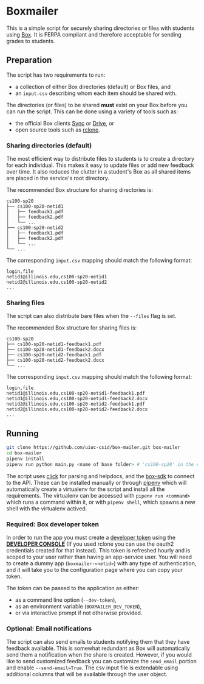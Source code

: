# Boxmailer

This is a simple script for securely sharing directories or files with students using [Box](https://uofi.app.box.com/). It is FERPA compliant and therefore acceptable for sending grades to students.

## Preparation

The script has two requirements to run:

* a collection of either Box directories (default) or Box files, and
* an `input.csv` describing whom each item should be shared with.

The directories (or files) to be shared **must** exist on your Box before you can run the script. This can be done using a variety of tools such as:

* the official Box clients [Sync](https://support.box.com/hc/en-us/categories/360003187994-Box-Sync) or [Drive](https://www.box.com/resources/downloads), or
* open source tools such as [rclone](https://rclone.org/box/).

### Sharing directories (default)

The most efficient way to distribute files to students is to create a directory for each individual. This makes it easy to update files or add new feedback over time. It also reduces the clutter in a student's Box as all shared items are placed in the service's root directory.

The recommended Box structure for sharing directories is:

```none
cs100-sp20
├── cs100-sp20-netid1
│   ├── feedback1.pdf
│   ├── feedback2.pdf
│   └── ...
├── cs100-sp20-netid2
│   ├── feedback1.pdf
│   ├── feedback2.pdf
│   └── ...
└── ...
```

The corresponding `input.csv` mapping should match the following format:

```csv
login,file
netid1@illinois.edu,cs100-sp20-netid1
netid2@illinois.edu,cs100-sp20-netid2
...
```

### Sharing files

The script can also distribute bare files when the `--files` flag is set.

The recommended Box structure for sharing files is:

```none
cs100-sp20
├── cs100-sp20-netid1-feedback1.pdf
├── cs100-sp20-netid1-feedback2.docx
├── cs100-sp20-netid2-feedback1.pdf
├── cs100-sp20-netid2-feedback2.docx
└── ...
```

The corresponding `input.csv` mapping should match the following format:

```csv
login,file
netid1@illinois.edu,cs100-sp20-netid1-feedback1.pdf
netid1@illinois.edu,cs100-sp20-netid1-feedback2.docx
netid2@illinois.edu,cs100-sp20-netid2-feedback1.pdf
netid2@illinois.edu,cs100-sp20-netid2-feedback2.docx
...
```

## Running

```bash
git clone https://github.com/uiuc-csid/box-mailer.git box-mailer
cd box-mailer
pipenv install
pipenv run python main.py <name of base folder> # 'cs100-sp20' in the example above
```

The script uses [click](https://click.palletsprojects.com/en/7.x/) for parsing and helpdocs, and the [box-sdk](https://github.com/box/box-python-sdk) to connect to the API. These can be installed manually or through [pipenv](https://pipenv.pypa.io/en/latest/) which will automatically create a virtualenv for the script and install all the requirements. The virtualenv can be accessed with `pipenv run <command>` which runs a command within it, or with `pipenv shell`, which spawns a new shell with the virtualenv actived.

### Required: Box developer token

In order to run the app you must create a [developer token](https://developer.box.com/guides/authentication/access-tokens/developer-tokens/) using the [**DEVELOPER CONSOLE**](https://uofi.app.box.com/developers/console) (If you used rclone you can use the oauth2 credentials created for that instead). This token is refreshed hourly and is scoped to your user rather than having an app-service user. You will need to create a dummy app (`boxmailer-<netid>`) with any type of authentication, and it will take you to the configuration page where you can copy your token.

The token can be passed to the application as either:

* as a command line option (`--dev-token`),
* as an environment variable (`BOXMAILER_DEV_TOKEN`),
* or via interactive prompt if not otherwise provided.

### Optional: Email notifications

The script can also send emails to students notifying them that they have feedback available. This is somewhat redundant as Box will automatically send them a notification when the share is created. However, if you would like to send customized feedback you can customize the `send_email` portion and enable `--send-email=True`. The csv input file is extendable using additional columns that will be available through the user object.
